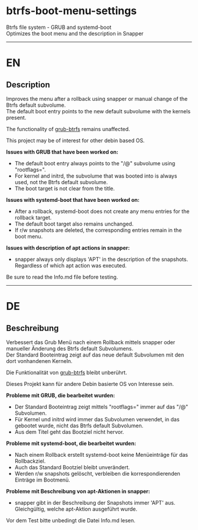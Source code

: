 # btrfs-boot-menu-settings
Btrfs file system - GRUB and systemd-boot  
Optimizes the boot menu and the description in Snapper

--------

# EN

## Description

Improves the menu after a rollback using snapper or manual change of the Btrfs default subvolume.  
The default boot entry points to the new default subvolume with the kernels present.

The functionality of [grub-btrfs](https://github.com/Antynea/grub-btrfs) remains unaffected.

This project may be of interest for other debin based OS.

**Issues with GRUB that have been worked on:**  
+ The default boot entry always points to the "/@" subvolume using "rootflags=".  
+ For kernel and initrd, the subvolume that was booted into is always used, not the Btrfs default subvolume.  
+ The boot target is not clear from the title.

**Issues with systemd-boot that have been worked on:**  
+ After a rollback, systemd-boot does not create any menu entries for the rollback target.  
+ The default boot target also remains unchanged.  
+ If r/w snapshots are deleted, the corresponding entries remain in the boot menu.

**Issues with description of apt actions in snapper:**  
+ snapper always only displays 'APT' in the description of the snapshots. Regardless of which apt action was executed.

Be sure to read the Info.md file before testing.

--------

# DE

## Beschreibung

Verbessert das Grub Menü nach einem Rollback mittels snapper oder manueller Änderung des Btrfs default Subvolumens.  
Der Standard Booteintrag zeigt auf das neue default Subvolumen mit den dort vonhandenen Kerneln.

Die Funktionalität von [grub-btrfs](https://github.com/Antynea/grub-btrfs) bleibt unberührt.

Dieses Projekt kann für andere Debin basierte OS von Interesse sein.

**Probleme mit GRUB, die bearbeitet wurden:**
+ Der Standard Booteintrag zeigt mittels "rootflags=" immer auf das "/@" Subvolumen.  
+ Für Kernel und initrd wird immer das Subvolumen verwendet, in das gebootet wurde, nicht das Btrfs default Subvolumen.  
+ Aus dem Titel geht das Bootziel nicht hervor.

**Probleme mit systemd-boot, die bearbeitet wurden:**
+ Nach einem Rollback erstellt systemd-boot keine Menüeinträge für das Rollbackziel.  
+ Auch das Standard Bootziel bleibt unverändert.  
+ Werden r/w snapshots gelöscht, verbleiben die korrespondierenden Einträge im Bootmenü.

**Probleme mit Beschreibung von apt-Aktionen in snapper:**
+ snapper gibt in der Beschreibung der Snapshots immer 'APT' aus. Gleichgültig, welche apt-Aktion ausgeführt wurde.

Vor dem Test bitte unbedingt die Datei Info.md lesen.
